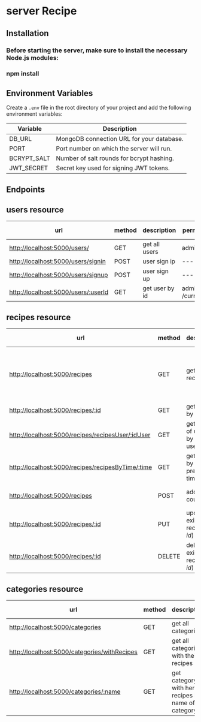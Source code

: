 # server Recipe

## Installation

### Before starting the server, make sure to install the necessary Node.js modules:

### npm install


## Environment Variables

Create a `.env` file in the root directory of your project and add the following environment variables:

| Variable     | Description                                                |
| ------------ | ---------------------------------------------------------- |
| DB_URL       | MongoDB connection URL for your database.                   |
| PORT         | Port number on which the server will run.                  |
| BCRYPT_SALT  | Number of salt rounds for bcrypt hashing.                   |
| JWT_SECRET   | Secret key used for signing JWT tokens.                    |



## Endpoints

## users resource

| url | method | description | permissions | parameters | optional parameters | body | headers | returns | status codes |
| --- | --- | --- | --- | --- | --- | --- | --- | --- | --- |
| [http://localhost:5000/users/](http://localhost:5000/users) | GET | get all users | administrator  |--- |---|---|token|all users| 200||||||
| [http://localhost:5000/users/signin](http://localhost:5000/users/signin) | POST | user sign ip |--- |--- |---|{email,password}	|---| User+token|204||||||
| [http://localhost:5000/users/signup](http://localhost:5000/users/signup) | POST | user sign up | --- |--- |---|{username,email,password,addres}	|---| User+token|204||||||
| [http://localhost:5000/users/:userId](http://localhost:5000/users/:userId)| GET | get user by id  |  administrator /current user | {userId} – קוד משתמש |---|---|token|User|200||||

## recipes resource

| url | method | description | permissions | parameters | optional parameters | body | headers | returns | status codes |
| --- | --- | --- | --- | --- | --- | --- | --- | --- | --- |
| [http://localhost:5000/recipes](http://localhost:5000/recipes) | GET | get all recipes | --- |---|perPage - מס' מתכונים לעמוד page - מס' עמוד search - חיפוש לפי שם מתכון|---|---| all recipes by sorted| 200|||||||
| [http://localhost:5000/recipes/:id](http://localhost:5000/recipes/:id) | GET |get recipe by id |---|{id} – קוד מתכון| --- |---|---|recipe by *id*|200|||||||
| [http://localhost:5000/recipes/recipesUser/:idUser](http://localhost:5000/recipes/recipesUser/:idUser) | GET | get recipes of user - by id of user |administrator /current user |{idUser} – קוד משתמש | --- |---|token|recipe by *user id*|200||||||| 
| [http://localhost:5000/recipes/recipesByTime/:time](http://localhost:5000/recipes/recipesByTime/:time) | GET | get recipes by preparation time |---|{time} –  זמן הכנה| --- |---|---|recipes by time|200|||||
| [http://localhost:5000/recipes](http://localhost:5000/recipes) | POST | add new course  |administrator /current user | ---|---|{ new recipe}|token|	new recipe added|204|  |||||||
| [http://localhost:5000/recipes/:id](http://localhost:5000/recipes/:id) | PUT | update existing recipe (by *id*) |administrator /current user |{id} – קוד מתכון| --- |{recipe}	|token|updated recipe|204||||| --- |||||||
| [http://localhost:5000/recipes/:id](http://localhost:5000/recipes/:id) | DELETE | delete existing recipe (by *id*) |administrator /current user |{id} – קוד מתכון| --- |---|token|---|204|||||

## categories resource

| url | method | description | permissions | parameters | optional parameters | body | headers | returns | status codes |
| --- | --- | --- | --- | --- | --- | --- | --- | --- | --- |
| [http://localhost:5000/categories](http://localhost:5000/categories) | GET | get all categories | --- |--- |---|---|---||all category|200|||||
| [http://localhost:5000/categories/withRecipes](http://localhost:5000/users/withRecipes) | GET | get all categories with their recipes | --- |---|--- |---|---|all category with recipes |200||||||
| [http://localhost:5000/categories/:name](http://localhost:5000/users/categories/:name) | GET | get category with her recipes by name of category |---|{name} –  שם קטגוריה| --- |---|---|---|---|category by name with recipes |200||||||








